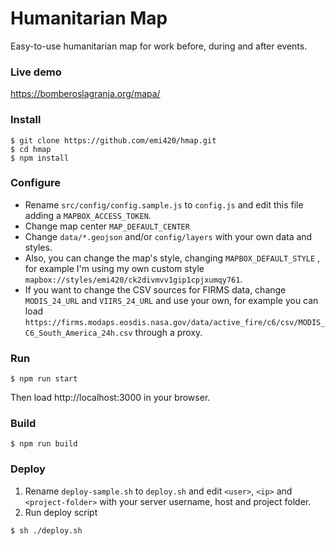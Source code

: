 # Humanitarian Map

Easy-to-use humanitarian map for work before, during and after events.

### Live demo

https://bomberoslagranja.org/mapa/

### Install

```
$ git clone https://github.com/emi420/hmap.git
$ cd hmap
$ npm install
```

### Configure

* Rename `src/config/config.sample.js` to `config.js` and edit this file adding a `MAPBOX_ACCESS_TOKEN`.
* Change map center `MAP_DEFAULT_CENTER`
* Change `data/*.geojson` and/or `config/layers` with your own data and styles.
* Also, you can change the map's style, changing `MAPBOX_DEFAULT_STYLE` , for example I'm using my own custom style `mapbox://styles/emi420/ck2divmvv1gip1cpjxumqy761`.
* If you want to change the CSV sources for FIRMS data, change `MODIS_24_URL` and `VIIRS_24_URL` and use your own, for example you can load `https://firms.modaps.eosdis.nasa.gov/data/active_fire/c6/csv/MODIS_C6_South_America_24h.csv` through a proxy.

### Run

```
$ npm run start
```

Then load http://localhost:3000 in your browser.

### Build

```
$ npm run build
```

### Deploy

1. Rename `deploy-sample.sh` to `deploy.sh` and edit `<user>`, `<ip>` and `<project-folder>` with your server username, host and project folder.
2. Run deploy script

```
$ sh ./deploy.sh
```


